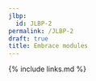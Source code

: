```yaml
---
jlbp:
  id: JLBP-2
permalink: /JLBP-2
draft: true
title: Embrace modules
---
```


{% include links.md %}

